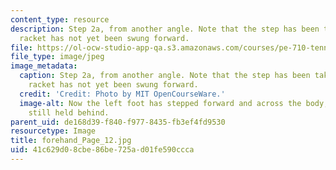 ```yaml
---
content_type: resource
description: Step 2a, from another angle. Note that the step has been taken, but the
  racket has not yet been swung forward.
file: https://ol-ocw-studio-app-qa.s3.amazonaws.com/courses/pe-710-tennis-spring-2007/41c629d08cbe86be725ad01fe590ccca_forehand_Page_12.jpg
file_type: image/jpeg
image_metadata:
  caption: Step 2a, from another angle. Note that the step has been taken, but the
    racket has not yet been swung forward.
  credit: 'Credit: Photo by MIT OpenCourseWare.'
  image-alt: Now the left foot has stepped forward and across the body, with the racket
    still held behind.
parent_uid: de168d39-f840-f977-8435-fb3ef4fd9530
resourcetype: Image
title: forehand_Page_12.jpg
uid: 41c629d0-8cbe-86be-725a-d01fe590ccca
---
```


